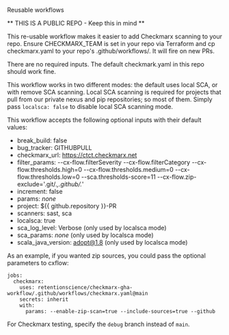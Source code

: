 Reusable workflows

** THIS IS A PUBLIC REPO - Keep this in mind **

This re-usable workflow makes it easier to add Checkmarx scanning to your repo.
Ensure CHECKMARX_TEAM is set in your repo via Terraform and cp checkmarx.yaml
to your repo's .github/workflows/.  It will fire on new PRs.

There are no required inputs. The default checkmark.yaml in this repo should work fine.

This workflow works in two different modes: the default uses local SCA, or with
remove SCA scanning. Local SCA scanning is required for projects that pull from
our private nexus and pip repositories; so most of them.  Simply pass
`localsca: false` to disable local SCA scanning mode.


This workflow accepts the following optional inputs with their default values:

  - break_build: false
  - bug_tracker: GITHUBPULL
  - checkmarx_url: https://ctct.checkmarx.net
  - filter_params: --cx-flow.filterSeverity --cx-flow.filterCategory --cx-flow.thresholds.high=0 --cx-flow.thresholds.medium=0 --cx-flow.thresholds.low=0 --sca.thresholds-score=11 --cx-flow.zip-exclude='\.git\/.*,\.github\/.*'
  - increment: false
  - params: _none_
  - project: ${{ github.repository }}-PR
  - scanners: sast, sca
  - localsca: true
  - sca_log_level: Verbose (only used by localsca mode)
  - sca_params: _none_ (only used by localsca mode)
  - scala_java_version: adopt@1.8 (only used by localsca mode)

As an example, if you wanted zip sources, you could pass the optional parameters to cxflow:

```
jobs:
  checkmarx:
    uses: retentionscience/checkmarx-gha-workflow/.github/workflows/checkmarx.yaml@main
    secrets: inherit
    with:
      params: --enable-zip-scan=true --include-sources=true --github
```

For Checkmarx testing, specify the `debug` branch instead of `main`.
